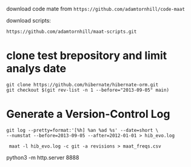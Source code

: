 download code mate from  `https://github.com/adamtornhill/code-maat` 

download scripts:
```
https://github.com/adamtornhill/maat-scripts.git
```
# clone test brepository and limit analys date
```
git clone https://github.com/hibernate/hibernate-orm.git
git checkout $(git rev-list -n 1 --before="2013-09-05" main)

```
# Generate a Version-Control Log 
```
git log --pretty=format:'[%h] %an %ad %s' --date=short \
--numstat --before=2013-09-05 --after=2012-01-01 > hib_evo.log
```
```
 maat -l hib_evo.log -c git -a revisions > maat_freqs.csv
```


 python3 -m http.server 8888
